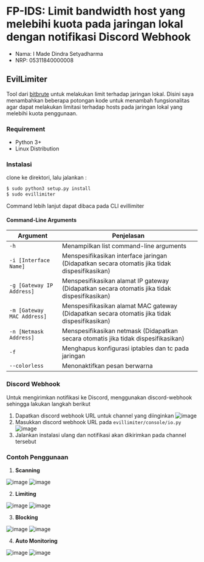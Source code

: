 # FP-IDS: Limit bandwidth host yang melebihi kuota pada jaringan lokal dengan notifikasi Discord Webhook

* Nama: I Made Dindra Setyadharma
* NRP: 05311840000008

## EvilLimiter

Tool dari [bitbrute](https://github.com/bitbrute/) untuk melakukan limit terhadap jaringan lokal. Disini saya menambahkan beberapa potongan kode untuk menambah fungsionalitas agar dapat melakukan limitasi terhadap hosts pada jaringan lokal yang melebihi kuota penggunaan.

### Requirement

* Python 3+
* Linux Distribution

### Instalasi

clone ke direktori, lalu jalankan :

```bash
$ sudo python3 setup.py install
$ sudo evillimiter
```

Command lebih lanjut dapat dibaca pada CLI evillimiter

#### Command-Line Arguments

| Argument | Penjelasan |
| -------- | ----------- |
| ```-h``` | Menampilkan list command-line arguments |
| ```-i [Interface Name]``` | Menspesifikasikan interface jaringan (Didapatkan secara otomatis jika tidak dispesifikasikan)|
| ```-g [Gateway IP Address]``` | Menspesifikasikan alamat IP gateway (Didapatkan secara otomatis jika tidak dispesifikasikan)||
| ```-m [Gateway MAC Address]``` | Menspesifikasikan alamat MAC gateway (Didapatkan secara otomatis jika tidak dispesifikasikan)||
| ```-n [Netmask Address]``` | Menspesifikasikan netmask (Didapatkan secara otomatis jika tidak dispesifikasikan)||
| ```-f``` | Menghapus konfigurasi iptables dan tc pada jaringan|
| ```--colorless``` | Menonaktifkan pesan berwarna|

### Discord Webhook

Untuk mengirimkan notifikasi ke Discord, menggunakan discord-webhook sehingga lakukan langkah berikut

1. Dapatkan discord webhook URL untuk channel yang diinginkan
![image](https://user-images.githubusercontent.com/17781660/104198950-d0687680-5461-11eb-9549-9ec6ca18d435.png)
2. Masukkan discord webhook URL pada `evillimiter/console/io.py`
![image](https://user-images.githubusercontent.com/17781660/104199223-22110100-5462-11eb-9290-d09ef0788850.png)
3. Jalankan instalasi ulang dan notifikasi akan dikirimkan pada channel tersebut

### Contoh Penggunaan

1. **Scanning**

![image](https://user-images.githubusercontent.com/17781660/104325424-9bbcf380-5523-11eb-9a11-27812f0ff74c.png)
![image](https://user-images.githubusercontent.com/17781660/104325519-ad9e9680-5523-11eb-8b4f-4d16d216c9bc.png)

2. **Limiting**

![image](https://user-images.githubusercontent.com/17781660/104325653-d4f56380-5523-11eb-8e08-07fe01ac22a5.png)
![image](https://user-images.githubusercontent.com/17781660/104325679-dd4d9e80-5523-11eb-8068-4351472ff7ad.png)

3. **Blocking**

![image](https://user-images.githubusercontent.com/17781660/104326058-3ddcdb80-5524-11eb-869e-a0eb7437a794.png)
![image](https://user-images.githubusercontent.com/17781660/104326096-47664380-5524-11eb-8927-21abc800d3b7.png)

4. **Auto Monitoring**

![image](https://user-images.githubusercontent.com/17781660/104326404-ac219e00-5524-11eb-89f4-e43631e37754.png)
![image](https://user-images.githubusercontent.com/17781660/104326494-c196c800-5524-11eb-9a80-6353959acfdd.png)
